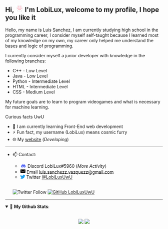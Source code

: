 ## **Hi, <img src="./images/icons/hi_icon.gif" width="25px"> I'm LobiLux, welcome to my profile, I hope you like it**

Hello, my name is Luis Sanchez, I am currently studying high school in the programming career, I consider myself self-taught because I learned most of my knowledge on my own, my career only helped me understand the bases and logic of programming.

I currently consider myself a junior developer with knowledge in the following branches:

- C++ - Low Level
- Java - Low Level
- Python - Intermediate Level
- HTML - Intermediate Level
- CSS - Medium Level

My future goals are to learn to program videogames and what is necessary for machine learning.

Curious facts UwU

- 🌱 I am currently learning Front-End web development
- ⚡ Fun fact, my username (LobiLux) means cosmic furry
- 🌐 My [website](https://lobilux.me) (_Developing_)

---

- 📫 Contact:

  - <img src="./images/icons/discord_icon.png" width="20px"> Discord LobiLux#5960 (_More Activity_)
  - <img src="./images/icons/mail_icon.png" width="17px"> Email <a href="mailto:luis.sanchezz.vazquezz@gmail.com">luis.sanchezz.vazquezz@gmail.com</a>
  - <img src="./images/icons/twitter_icon.png" width="16px"> Twitter [@LobiLuxUwU](https://twitter.com/LobiLux_UwU)
  
  <br>
  
  ![Twitter Follow](https://img.shields.io/twitter/follow/LobiLux_UwU?label=@LobiLux_UwU&style=social)
  [![GitHub LobiLuxUwU](https://img.shields.io/github/followers/LobiLuxUwU?label=follow&style=social)](https://github.com/LobiLuxUwU)

---

<details open>
 <summary> 📌 <b>My Github Stats</b>: </summary>
 <br>
 <p align = "center">
  <img src = "https://github-readme-stats.vercel.app/api?username=LobiLuxUwU&count_private=true&show_icons=true&theme=midnight-purple">
  <img src = "https://github-readme-stats.vercel.app/api/top-langs/?username=LobiLuxUwU&theme=midnight-purple&count_private=true&layout=compact&langs_count=6">
 </p>
</details>
